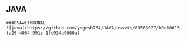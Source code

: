 ## JAVA
    ###DSAwithKUNAL
    ![java](https://github.com/yogesh784/JAVA/assets/83563027/b0e10613-fa26-4064-991c-1fc934a9060a)
